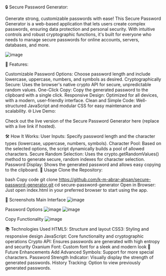 🔒 Secure Password Generator:

Generate strong, customizable passwords with ease! This Secure Password Generator is a web-based application that lets users create complex passwords, ensuring data protection and personal security. With intuitive controls and robust cryptographic functions, it's built for everyone who needs to manage secure passwords for online accounts, servers, databases, and more.

![image](https://github.com/user-attachments/assets/4c74e04c-0aa6-412e-a404-5c304dd4116e)

🚀 Features:

Customizable Password Options: Choose password length and include lowercase, uppercase, numbers, and symbols as desired.
Cryptographically Secure: Uses the browser's native crypto API for secure, unpredictable random values.
One-Click Copy: Copy the generated password to the clipboard with a single click.
Responsive Design: Optimized for all devices, with a modern, user-friendly interface.
Clean and Simple Code: Well-structured JavaScript and modular CSS for easy maintenance and scalability.
🌐 Live Demo:

Check out the live version of the Secure Password Generator here (replace with a live link if hosted).


    
🛠️ How It Works:
User Inputs: Specify password length and the character types (lowercase, uppercase, numbers, symbols).
Character Pool: Based on the selected options, the script dynamically builds a pool of allowed characters.
Secure Random Selection: Uses the crypto.getRandomValues() method to generate secure, random indexes for character selection.
Password Display: Shows the generated password and allows easy copying to the clipboard.
📜 Usage
Clone the Repository:

bash
Copy code
git clone https://github.com/k-m-abrar-ahsan/secure-password-generator.git
cd secure-password-generator
Open in Browser: Just open index.html in your preferred browser to start using the app.

📸 Screenshots
Main Interface
![image](https://github.com/user-attachments/assets/909a3866-e586-4b2b-8c3a-e90389411554)


Password Options
![image](https://github.com/user-attachments/assets/59898082-ead5-470c-bf82-b5e6ad56b012)
![image](https://github.com/user-attachments/assets/ccd9ecc3-e6ba-4486-80db-c4a0ec447be4)



Copy Functionality
![image](https://github.com/user-attachments/assets/84597fa4-4210-458e-86c4-3619aa683255)


📚 Technologies Used
HTML5: Structure and layout
CSS3: Styling and responsive design
JavaScript: Core functionality and cryptographic operations
Crypto API: Ensures passwords are generated with high entropy and security
Oxanium Font: Custom font for a sleek and modern look
📝 Future Enhancements
Add Advanced Symbols: Support for more special characters.
Password Strength Indicator: Visually display the strength of generated passwords.
History Tracking: Option to view previously generated passwords.
